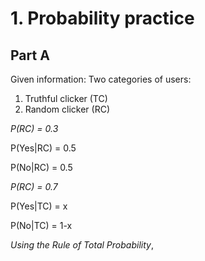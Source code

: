 # 1. Probability practice

## Part A

Given information: Two categories of users:

1.  Truthful clicker (TC)
2.  Random clicker (RC)

*P(RC) = 0.3*

P(Yes|RC) = 0.5

P(No|RC) = 0.5

*P(RC) = 0.7*

P(Yes|TC) = x

P(No|TC) = 1-x

*Using the Rule of Total Probability*,
